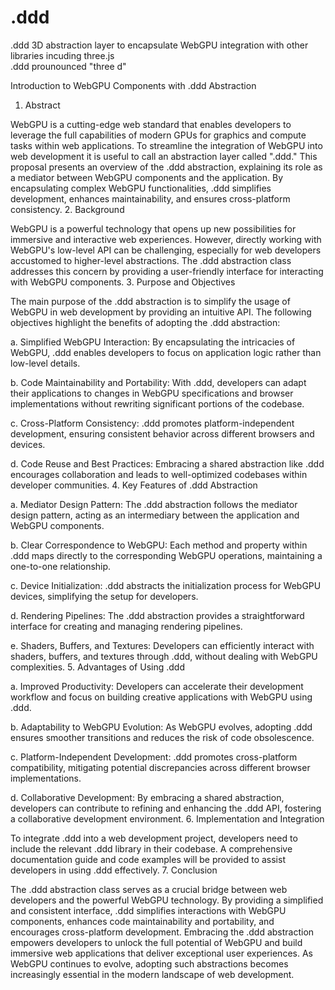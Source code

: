 # .ddd
.ddd  3D abstraction layer to encapsulate WebGPU integration with other libraries incuding three.js<br />
.ddd prounounced "three d"<br />

Introduction to WebGPU Components with .ddd Abstraction
1. Abstract

WebGPU is a cutting-edge web standard that enables developers to leverage the full capabilities of modern GPUs for graphics and compute tasks within web applications. To streamline the integration of WebGPU into web development it is useful to call an abstraction layer called ".ddd." This proposal presents an overview of the .ddd abstraction, explaining its role as a mediator between WebGPU components and the application. By encapsulating complex WebGPU functionalities, .ddd simplifies development, enhances maintainability, and ensures cross-platform consistency.
2. Background

WebGPU is a powerful technology that opens up new possibilities for immersive and interactive web experiences. However, directly working with WebGPU's low-level API can be challenging, especially for web developers accustomed to higher-level abstractions. The .ddd abstraction class addresses this concern by providing a user-friendly interface for interacting with WebGPU components.
3. Purpose and Objectives

The main purpose of the .ddd abstraction is to simplify the usage of WebGPU in web development by providing an intuitive API. The following objectives highlight the benefits of adopting the .ddd abstraction:

a. Simplified WebGPU Interaction: By encapsulating the intricacies of WebGPU, .ddd enables developers to focus on application logic rather than low-level details.

b. Code Maintainability and Portability: With .ddd, developers can adapt their applications to changes in WebGPU specifications and browser implementations without rewriting significant portions of the codebase.

c. Cross-Platform Consistency: .ddd promotes platform-independent development, ensuring consistent behavior across different browsers and devices.

d. Code Reuse and Best Practices: Embracing a shared abstraction like .ddd encourages collaboration and leads to well-optimized codebases within developer communities.
4. Key Features of .ddd Abstraction

a. Mediator Design Pattern: The .ddd abstraction follows the mediator design pattern, acting as an intermediary between the application and WebGPU components.

b. Clear Correspondence to WebGPU: Each method and property within .ddd maps directly to the corresponding WebGPU operations, maintaining a one-to-one relationship.

c. Device Initialization: .ddd abstracts the initialization process for WebGPU devices, simplifying the setup for developers.

d. Rendering Pipelines: The .ddd abstraction provides a straightforward interface for creating and managing rendering pipelines.

e. Shaders, Buffers, and Textures: Developers can efficiently interact with shaders, buffers, and textures through .ddd, without dealing with WebGPU complexities.
5. Advantages of Using .ddd

a. Improved Productivity: Developers can accelerate their development workflow and focus on building creative applications with WebGPU using .ddd.

b. Adaptability to WebGPU Evolution: As WebGPU evolves, adopting .ddd ensures smoother transitions and reduces the risk of code obsolescence.

c. Platform-Independent Development: .ddd promotes cross-platform compatibility, mitigating potential discrepancies across different browser implementations.

d. Collaborative Development: By embracing a shared abstraction, developers can contribute to refining and enhancing the .ddd API, fostering a collaborative development environment.
6. Implementation and Integration

To integrate .ddd into a web development project, developers need to include the relevant .ddd library in their codebase. A comprehensive documentation guide and code examples will be provided to assist developers in using .ddd effectively.
7. Conclusion

The .ddd abstraction class serves as a crucial bridge between web developers and the powerful WebGPU technology. By providing a simplified and consistent interface, .ddd simplifies interactions with WebGPU components, enhances code maintainability and portability, and encourages cross-platform development. Embracing the .ddd abstraction empowers developers to unlock the full potential of WebGPU and build immersive web applications that deliver exceptional user experiences. As WebGPU continues to evolve, adopting such abstractions becomes increasingly essential in the modern landscape of web development.
